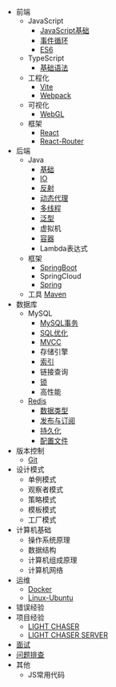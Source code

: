 * 前端
    * JavaScript
        * [JavaScript基础](前端/js/js基础.md)
        * [事件循环](前端/js/事件循环.md)
        * [ES6](前端/js/es6.md)
    * TypeScript
        * [基础语法](前端/ts/TypeScript.md)
    * 工程化
        * [Vite](前端/vite/Vite笔记.md)
        * [Webpack](前端/webpack/深入浅出webpack.md )
    * 可视化
        * [WebGL](前端/webgl/WebGL关键点记录.md)
    * 框架
        * [React](前端/React.md)
        * [React-Router](前端/React-router.md)
* 后端
    * Java
        * [基础](后端/java/基础语法/Java.md)
        * [IO](后端/java/IO/JavaIO.md)
        * [反射](后端/java/反射/反射机制.md)
        * [动态代理](后端/java/动态代理/JDK动态代理.md)
        * [多线程](后端/java/多线程/Java多线程.md)
        * [泛型](后端/java/泛型/Java泛型.md)
        * 虚拟机
        * [容器](后端/java/容器/Java容器)
        * Lambda表达式
    * 框架
        * [SpringBoot](后端/spring-boot/springBoot.md)
        * SpringCloud
        * [Spring](后端/spring/Spring.md)
    * 工具
      [Maven](后端/maven/Maven.md)
* 数据库
    * MySQL
        * [MySQL事务](数据库/MySQL/事务/Mysql事务.md)
        * [SQL优化](数据库/MySQL/SQL优化/SQL优化.md)
        * [MVCC](数据库/MySQL/MVCC/MySQL的MVCC.md)
        * 存储引擎
        * [索引](数据库/MySQL/索引/MySql索引.md)
        * 链接查询
        * [锁](数据库/MySQL/锁/锁.md)
        * 高性能
    * [Redis](数据库/Redis/Redis.md)
        * [数据类型](数据库/Redis/数据类型/Redis数据类型.md)
        * [发布与订阅](数据库/Redis/发布和订阅/Redis的发布和订阅.md)
        * [持久化](数据库/Redis/持久化/Redis持久化.md)
        * [配置文件](数据库/Redis/配置文件/Redis配置文件.md)
* 版本控制
    * [Git](版本控制/git.md)
* 设计模式
    * 单例模式
    * 观察者模式
    * 策略模式
    * 模板模式
    * 工厂模式
* 计算机基础
    * 操作系统原理
    * 数据结构
    * 计算机组成原理
    * 计算机网络
* 运维
    * [Docker](运维/Docker.md)
    * [Linux-Ubuntu](运维/Linux-Ubuntu.md)
* 错误经验
* 项目经验
    * [LIGHT CHASER](项目经验/LIGHT-CHASER.md)
    * [LIGHT CHASER SERVER](项目经验/LIGHT-CHASER-SERVER.md)
* [面试](面试/面试复盘.md)
* [问题排查](问题记录/问题记录.md)
* 其他
    * JS常用代码